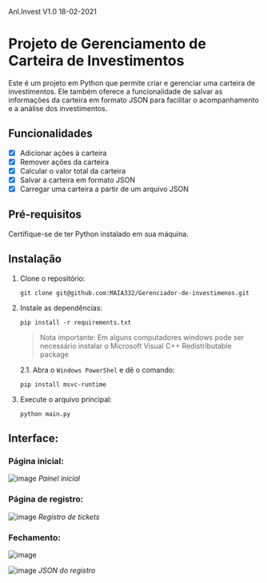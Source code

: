 Anl.Invest V1.0 18-02-2021

# Projeto de Gerenciamento de Carteira de Investimentos

Este é um projeto em Python que permite criar e gerenciar uma carteira de investimentos. Ele também oferece a funcionalidade de salvar as informações da carteira em formato JSON para facilitar o acompanhamento e a análise dos investimentos.

## Funcionalidades

- [x] Adicionar ações à carteira
- [x] Remover ações da carteira
- [x] Calcular o valor total da carteira
- [x] Salvar a carteira em formato JSON
- [x] Carregar uma carteira a partir de um arquivo JSON

## Pré-requisitos

Certifique-se de ter Python instalado em sua máquina.

## Instalação

1. Clone o repositório:

   ```
   git clone git@github.com:MAIA332/Gerenciador-de-investimenos.git
   ```

2. Instale as dependências:

    ```
    pip install -r requirements.txt
    ```

    > Nota importante: Em alguns computadores windows pode ser necessário instalar o Microsoft Visual C++ Redistributable package

    2.1. Abra o ```Windows PowerShel``` e dê o comando:

    ```
    pip install msvc-runtime
    ```
        

3. Execute o arquivo principal:

    ```
    python main.py
    ```
## Interface:

### Página inicial:

![image](https://github.com/MAIA332/Gerenciador-de-investimenos/assets/67965680/601ce3f2-5b84-42c5-8dff-b46f262619d9)
_Painel inicial_

### Página de registro:
![image](https://github.com/MAIA332/Gerenciador-de-investimenos/assets/67965680/3813c8e9-42b2-4b5a-8eeb-172b30161601)
_Registro de tickets_

### Fechamento:

![image](https://github.com/MAIA332/Gerenciador-de-investimenos/assets/67965680/6f9263d7-3a14-4531-8696-40ab752d53eb)


![image](https://github.com/MAIA332/Gerenciador-de-investimenos/assets/67965680/8ea5cc19-07fc-426b-96c8-8ecf639128bc)
_JSON do registro_



